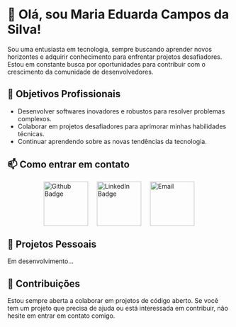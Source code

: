 # 👋 Olá, sou Maria Eduarda Campos da Silva!

Sou uma entusiasta em tecnologia, sempre buscando aprender novos horizontes e adquirir conhecimento para enfrentar projetos desafiadores. Estou em constante busca por oportunidades para contribuir com o crescimento da comunidade de desenvolvedores.

## 🎯 Objetivos Profissionais

- Desenvolver softwares inovadores e robustos para resolver problemas complexos.
- Colaborar em projetos desafiadores para aprimorar minhas habilidades técnicas.
- Continuar aprendendo sobre as novas tendências da tecnologia.


## 📫 Como entrar em contato

<div style="display: flex; justify-content: center;">
    <a href="https://github.com/EduCamp0s" style="margin-right: 20px;">
        <img src="https://img.shields.io/badge/-Github-000?style=flat-square&logo=Github&logoColor=white" alt="Github Badge" width="100">
    </a>
    <a href="https://www.linkedin.com/in/m-eduarda-c-/" style="margin-right: 20px;">
        <img src="https://img.shields.io/badge/-LinkedIn-blue?style=flat-square&logo=Linkedin&logoColor=white" alt="LinkedIn Badge" width="100">
    </a>
    <a href="mailto:mdudaclara08@gmail.com">
        <img src="https://img.shields.io/badge/Gmail-D14836?style=for-the-badge&logo=gmail&logoColor=white" alt="Email" width="100">
    </a>
</div>

## 🌱 Projetos Pessoais

Em desenvolvimento...

## 🤝 Contribuições

Estou sempre aberta a colaborar em projetos de código aberto. Se você tem um projeto que precisa de ajuda ou está interessada em contribuir, não hesite em entrar em contato comigo.
